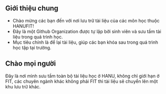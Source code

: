 ## Giới thiệu chung
- Chào mừng các bạn đến với nơi lưu trữ tài liệu của các môn học thuộc HANUFIT!
- Đây là một Github Organization được tự lập bởi sinh viên và sưu tầm tài liệu trong quá trình học.
- Mục tiêu chính là để lại tài liệu, giúp các bạn khóa sau trong quá trình học tập tại trường.

## Chào mọi người
Đây là nơi mình sưu tầm toàn bộ tài liệu học ở HANU, không chỉ giới hạn ở FIT, các chuyên ngành khác không phải FIT thì tài liệu sẽ chuyển lên một khu lưu trữ khác.

